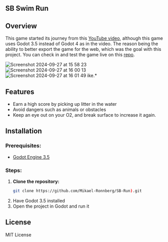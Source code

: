 ## SB Swim Run


## Overview
This game started its journey from this [YouTube video](https://www.youtube.com/watch?v=nKBhz6oJYsc), although this game uses Godot 3.5 instead of Godot 4 as in the video. 
The reason being the ability to better export the game for the web, which was the goal with this project. You can check in and test the game live on this [repo](https://github.com/Mikael-Ronnberg/SB-Gamepage).

![Screenshot 2024-09-27 at 15 58 23](https://github.com/user-attachments/assets/cc86505e-466e-4e90-b0fd-967a0b84a99b)
![Screenshot 2024-09-27 at 16 00 13](https://github.com/user-attachments/assets/489c7c71-057a-4d60-8869-24b4d39fd9e2)
![Screenshot 2024-09-27 at 16 01 49](https://github.com/user-attachments/assets/bd69c675-e376-4d0d-a0ed-1e53c2f88d53)
ike.*

## Features
- Earn a high score by picking up litter in the water  
- Avoid dangers such as animals or obstacles 
- Keep an eye out on your O2, and break surface to increase it again.

## Installation

### Prerequisites:
- [Godot Engine 3.5](https://godotengine.org/download)

### Steps:
1. **Clone the repository:**
   ```bash
   git clone https://github.com/Mikael-Ronnberg/SB-Run).git

2. Have Godot 3.5 installed
3. Open the project in Godot and run it

## License

MIT License
